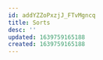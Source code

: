 ```yaml
---
id: addYZZoPxzjJ_FTvMgncq
title: Sorts
desc: ''
updated: 1639759165188
created: 1639759165188
---
```


